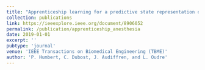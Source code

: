 ```yaml
---
title: "Apprenticeship learning for a predictive state representation of anesthesia"
collection: publications
link: https://ieeexplore.ieee.org/document/8906052
permalink: /publication/apprenticeship_anesthesia
date: 2019-01-01
excerpt: ''
pubtype: 'journal'
venue: 'IEEE Transactions on Biomedical Engineering (TBME)'
author: 'P. Humbert, C. Dubost, J. Audiffren, and L. Oudre'
---
```

